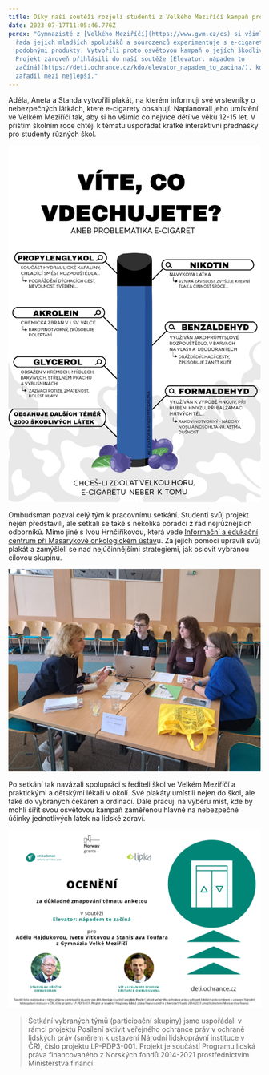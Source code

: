 ```yaml
---
title: Díky naší soutěži rozjeli studenti z Velkého Meziříčí kampaň proti e-cigaretám
date: 2023-07-17T11:05:46.776Z
perex: "Gymnazisté z [Velkého Meziříčí](https://www.gvm.cz/cs) si všimli, že
  řada jejich mladších spolužáků a sourozenců experimentuje s e-cigaretami a
  podobnými produkty. Vytvořili proto osvětovou kampaň o jejích škodlivosti.
  Projekt zároveň přihlásili do naší soutěže [Elevator: nápadem to
  začíná](https://deti.ochrance.cz/kdo/elevator_napadem_to_zacina/), kde se
  zařadil mezi nejlepší."
---
```

Adéla, Aneta a Standa vytvořili plakát, na kterém informují své vrstevníky o nebezpečných látkách, které e-cigarety obsahují. Naplánovali jeho umístění ve Velkém Meziříčí tak, aby si ho všimlo co nejvíce dětí ve věku 12-15 let. V příštím školním roce chtějí k tématu uspořádat krátké interaktivní  přednášky pro studenty různých škol.

![Plakát vytvořený studenty. Je na něm velká modrá cigareta a nad ní nadpis "Víte, co vdechujete?" Okolo cigarety jsou vyjmenovány chemické látky, které e-cigareta obsahuje (nikotin, benzaldehyd, formaldehyd, glycerol, akrolein, propylenglykol), a nápisy, kde se využívají. ](plakat_vite_co_vdechujete_page-0001.jpg)

Ombudsman pozval celý tým k pracovnímu setkání. Studenti svůj projekt nejen představili, ale setkali se také s několika poradci z řad nejrůznějších odborníků. Mimo jiné s Ivou Hrnčiříkovou, která vede [Informační a edukační centrum při Masarykově onkologickém ústav](https://www.mou.cz/informacni-a-edukacni-centrum/t1423)u. Za jejich pomoci upravili svůj plakát a zamýšleli se nad nejúčinnějšími strategiemi, jak oslovit vybranou cílovou skupinu.

![Tým z Velkého Meziříčí během konzultace s vedoucí Informačního a edukačního centra Masarykova onkologického ústavu. ](vite_co_vdechujete.jpg)

Po setkání tak navázali spolupráci s řediteli škol ve Velkém Meziříčí a praktickými a dětskými lékaři v okolí. Své plakáty umístili nejen do škol, ale také do vybraných čekáren a ordinací. Dále pracují na výběru míst, kde by mohli šířit svou osvětovou kampaň zaměřenou hlavně na nebezpečné účinky jednotlivých látek na lidské zdraví.

![Ocenění za důkladné zmapování tématu anketou.](6_page-0001.jpg)

> Setkání vybraných týmů (participační skupiny) jsme uspořádali v rámci projektu Posílení aktivit veřejného ochránce práv v ochraně lidských práv (směrem k ustavení Národní lidskoprávní instituce v ČR), číslo projektu LP-PDP3-001. Projekt je součástí Programu lidská práva financovaného z Norských fondů 2014-2021 prostřednictvím Ministerstva financí.